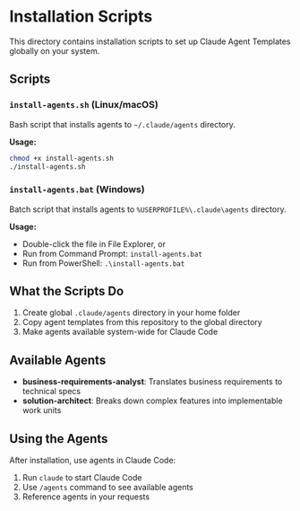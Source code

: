 # Installation Scripts

This directory contains installation scripts to set up Claude Agent Templates globally on your system.

## Scripts

### `install-agents.sh` (Linux/macOS)
Bash script that installs agents to `~/.claude/agents` directory.

**Usage:**
```bash
chmod +x install-agents.sh
./install-agents.sh
```

### `install-agents.bat` (Windows)
Batch script that installs agents to `%USERPROFILE%\.claude\agents` directory.

**Usage:**
- Double-click the file in File Explorer, or
- Run from Command Prompt: `install-agents.bat`
- Run from PowerShell: `.\install-agents.bat`

## What the Scripts Do

1. Create global `.claude/agents` directory in your home folder
2. Copy agent templates from this repository to the global directory
3. Make agents available system-wide for Claude Code

## Available Agents

- **business-requirements-analyst**: Translates business requirements to technical specs
- **solution-architect**: Breaks down complex features into implementable work units

## Using the Agents

After installation, use agents in Claude Code:
1. Run `claude` to start Claude Code
2. Use `/agents` command to see available agents
3. Reference agents in your requests